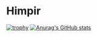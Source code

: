 # Himpir
[![trophy](https://github-profile-trophy.vercel.app/?username=ryo-ma)](https://github.com/ryo-ma/github-profile-trophy)
[![Anurag's GitHub stats](https://github-readme-stats.vercel.app/api?himire=anuraghazra)](https://github.com/anuraghazra/github-readme-stats)
